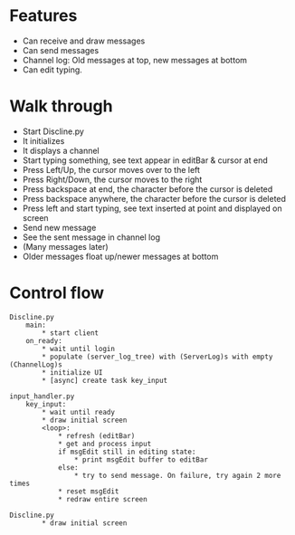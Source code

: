 # Features
* Can receive and draw messages
* Can send messages
* Channel log: Old messages at top, new messages at bottom
* Can edit typing.

# Walk through
* Start Discline.py
* It initializes
* It displays a channel
* Start typing something, see text appear in editBar & cursor at end
* Press Left/Up, the cursor moves over to the left
* Press Right/Down, the cursor moves to the right
* Press backspace at end, the character before the cursor is deleted
* Press backspace anywhere, the character before the cursor is deleted
* Press left and start typing, see text inserted at point and displayed on screen
* Send new message
* See the sent message in channel log
* (Many messages later)
* Older messages float up/newer messages at bottom

# Control flow

```
Discline.py
	main:
		* start client
	on_ready:
		* wait until login
		* populate (server_log_tree) with (ServerLog)s with empty (ChannelLog)s
		* initialize UI
		* [async] create task key_input

input_handler.py
	key_input:
		* wait until ready
		* draw initial screen
		<loop>:
			* refresh (editBar)
			* get and process input
			if msgEdit still in editing state:
				* print msgEdit buffer to editBar
			else:
				* try to send message. On failure, try again 2 more times
			* reset msgEdit
			* redraw entire screen

Discline.py
		* draw initial screen
```
